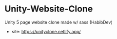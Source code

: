 # Unity-Website-Clone
Unity 5 page website clone made w/ sass (HabibDev)
- site: https://unityclone.netlify.app/
